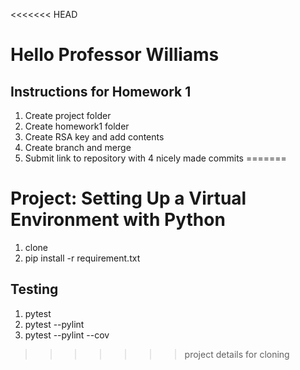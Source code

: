 <<<<<<< HEAD
# Hello Professor Williams
## Instructions for Homework 1
1. Create project folder
2. Create homework1 folder
3. Create RSA key and add contents
4. Create branch and merge
5. Submit link to repository with 4 nicely made commits
=======
# Project: Setting Up a Virtual Environment with Python

1. clone
2. pip install -r requirement.txt

## Testing

1. pytest
2. pytest --pylint
3. pytest --pylint --cov

>>>>>>> project details for cloning
